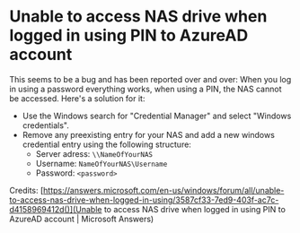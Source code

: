 # Unable to access NAS drive when logged in using PIN to AzureAD account

This seems to be a bug and has been reported over and over: When you log in using a password everything works, when using a PIN, the NAS cannot be accessed. Here's a solution for it:

- Use the Windows search for "Credential Manager" and select "Windows credentials". 
- Remove any preexisting entry for your NAS and add a new windows credential entry using the following structure: 
  - Server adress: `\\NameOfYourNAS`
  - Username: `NameOfYourNAS\Username`
  - Password: `<password>`

Credits: [https://answers.microsoft.com/en-us/windows/forum/all/unable-to-access-nas-drive-when-logged-in-using/3587cf33-7ed9-403f-ac7c-d4158969412d()](Unable to access NAS drive when logged in using PIN to AzureAD account | Microsoft Answers)